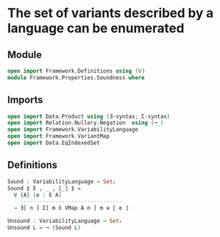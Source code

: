 # The set of variants described by a language can be enumerated

## Module

```agda
open import Framework.Definitions using (𝕍)
module Framework.Properties.Soundness where
```

## Imports

```agda
open import Data.Product using (∃-syntax; Σ-syntax)
open import Relation.Nullary.Negation  using (¬_)
open import Framework.VariabilityLanguage
open import Framework.VariantMap
open import Data.EqIndexedSet
```

## Definitions

```agda
Sound : VariabilityLanguage → Set₁
Sound ⟪ E , _ , ⟦_⟧ ⟫ =
  ∀ {A} (e : E A)
    --------------------------------
  → ∃[ n ] Σ[ m ∈ VMap A n ] m ≅ ⟦ e ⟧

Unsound : VariabilityLanguage → Set₁
Unsound L = ¬ (Sound L)
```
